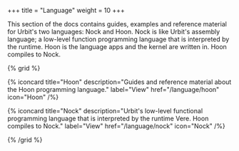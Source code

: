 +++
title = "Language"
weight = 10
+++

This section of the docs contains guides, examples and reference material for
Urbit's two languages: Nock and Hoon. Nock is like Urbit's assembly language; a
low-level function programming language that is interpreted by the runtime.
Hoon is the language apps and the kernel are written in. Hoon compiles to Nock.

{% grid %}

  {% iconcard
    title="Hoon"
    description="Guides and reference material about the Hoon programming language."
    label="View"
    href="/language/hoon"
    icon="Hoon"
  /%}

  {% iconcard
    title="Nock"
    description="Urbit's low-level functional programming language that is interpreted by the runtime Vere. Hoon compiles to Nock."
    label="View"
    href="/language/nock"
    icon="Nock"
  /%}

{% /grid %}
